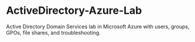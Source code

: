 # ActiveDirectory-Azure-Lab
Active Directory Domain Services lab in Microsoft Azure with users, groups, GPOs, file shares, and troubleshooting.
